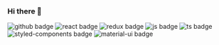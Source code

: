 ### Hi there 👋

![github badge](https://img.shields.io/badge/Github-181717?style=flat&logo=Github&logoColor=white) ![react badge](https://img.shields.io/badge/React-61DAFB?style=flat&logo=React&logoColor=white) ![redux badge](https://img.shields.io/badge/Redux-764ABC?style=flat&logo=Redux&logoColor=white) ![js badge](https://img.shields.io/badge/javascript-F7DF1E?style=flat&logo=JavaScript&logoColor=black) ![ts badge](https://img.shields.io/badge/typescript-3178C6?style=flat&logo=JavaScript&logoColor=white) ![styled-components badge](https://img.shields.io/badge/styled-components-DB7093?style=flat&logo=styled-components&logoColor=white) ![material-ui badge](https://img.shields.io/badge/Material-UI-0081CB?style=flat&logo=Material-UI&logoColor=white)

<!--
**nomore12/nomore12** is a ✨ _special_ ✨ repository because its `README.md` (this file) appears on your GitHub profile.

Here are some ideas to get you started:

- 🔭 I’m currently working on ...
- 🌱 I’m currently learning ...
- 👯 I’m looking to collaborate on ...
- 🤔 I’m looking for help with ...
- 💬 Ask me about ...
- 📫 How to reach me: ...
- 😄 Pronouns: ...
- ⚡ Fun fact: ...
-->
